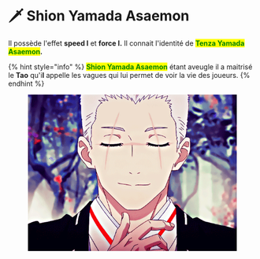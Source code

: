 # 🗡 Shion Yamada Asaemon

Il possède l'effet **speed I** et **force I.**                                                                                                                                              Il connait l'identité de <mark style="color:green;">**Tenza Yamada Asaemon**</mark>**.**

{% hint style="info" %}
<mark style="color:green;">**Shion Yamada Asaemon**</mark> étant aveugle il a maitrisé le **Tao** qu'i**l** appelle les vagues qui lui permet de voir la vie des joueurs.
{% endhint %}

<figure><img src="../../../../.gitbook/assets/tumblr_acdb87cb5851929f367cebdd9c0adf5b_c5f75767_640.webp" alt="" width="450"><figcaption></figcaption></figure>
